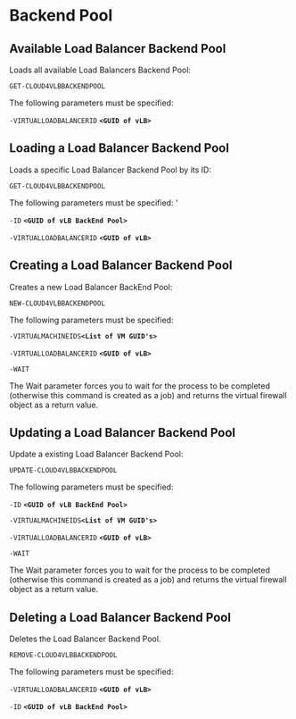 # Backend Pool

## Available Load Balancer Backend Pool

Loads all available Load Balancers Backend Pool: 

`GET-CLOUD4VLBBACKENDPOOL`

The following parameters must be specified: 

`-VIRTUALLOADBALANCERID` **`<GUID of vLB>`**

## Loading a Load Balancer Backend Pool

Loads a specific Load Balancer Backend Pool by its ID: 

`GET-CLOUD4VLBBACKENDPOOL`

The following parameters must be specified: '

`-ID` **`<GUID of vLB BackEnd Pool>`**

`-VIRTUALLOADBALANCERID` **`<GUID of vLB>`**

## Creating a Load Balancer Backend Pool

Creates a new Load Balancer BackEnd Pool: 

`NEW-CLOUD4VLBBACKENDPOOL`

The following parameters must be specified: 

`-VIRTUALMACHINEIDS`**`<List of VM GUID's>`**

`-VIRTUALLOADBALANCERID` **`<GUID of vLB>`**

`-WAIT`

The Wait parameter forces you to wait for the process to be completed \(otherwise this command is created as a job\) and returns the virtual firewall object as a return value.

## Updating a Load Balancer Backend Pool

Update a existing Load Balancer Backend Pool: 

`UPDATE-CLOUD4VLBBACKENDPOOL`

The following parameters must be specified: 

`-ID` **`<GUID of vLB BackEnd Pool>`**

`-VIRTUALMACHINEIDS`**`<List of VM GUID's>`**

`-VIRTUALLOADBALANCERID` **`<GUID of vLB>`**

`-WAIT`

The Wait parameter forces you to wait for the process to be completed \(otherwise this command is created as a job\) and returns the virtual firewall object as a return value.

## Deleting a Load Balancer Backend Pool

Deletes the Load Balancer Backend Pool. 

`REMOVE-CLOUD4VLBBACKENDPOOL`

The following parameters must be specified: 

`-VIRTUALLOADBALANCERID` **`<GUID of vLB>`**

`-ID` **`<GUID of vLB BackEnd Pool>`**

